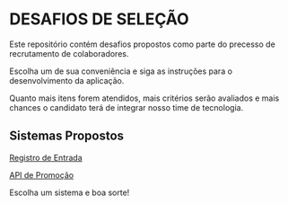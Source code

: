 # DESAFIOS DE SELEÇÃO

Este repositório contém desafios propostos como parte do precesso de recrutamento de colaboradores.

Escolha um de sua conveniência e siga as instruções para o desenvolvimento da aplicação.

Quanto mais itens forem atendidos, mais critérios serão avaliados e mais chances o candidato terá de integrar nosso time de tecnologia.

## Sistemas Propostos

[Registro de Entrada](checkin.md)

[API de Promoção](promotion.md)

Escolha um sistema e boa sorte!